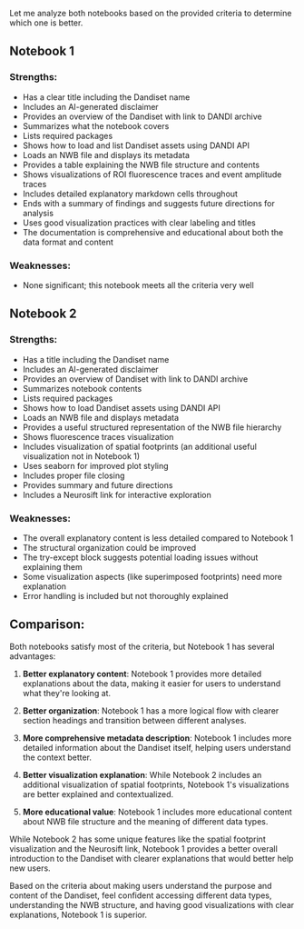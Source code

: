 Let me analyze both notebooks based on the provided criteria to determine which one is better.

## Notebook 1

### Strengths:
- Has a clear title including the Dandiset name
- Includes an AI-generated disclaimer
- Provides an overview of the Dandiset with link to DANDI archive
- Summarizes what the notebook covers
- Lists required packages
- Shows how to load and list Dandiset assets using DANDI API
- Loads an NWB file and displays its metadata
- Provides a table explaining the NWB file structure and contents
- Shows visualizations of ROI fluorescence traces and event amplitude traces
- Includes detailed explanatory markdown cells throughout
- Ends with a summary of findings and suggests future directions for analysis
- Uses good visualization practices with clear labeling and titles
- The documentation is comprehensive and educational about both the data format and content

### Weaknesses:
- None significant; this notebook meets all the criteria very well

## Notebook 2

### Strengths:
- Has a title including the Dandiset name
- Includes an AI-generated disclaimer
- Provides an overview of Dandiset with link to DANDI archive
- Summarizes notebook contents
- Lists required packages
- Shows how to load Dandiset assets using DANDI API
- Loads an NWB file and displays metadata
- Provides a useful structured representation of the NWB file hierarchy
- Shows fluorescence traces visualization
- Includes visualization of spatial footprints (an additional useful visualization not in Notebook 1)
- Uses seaborn for improved plot styling
- Includes proper file closing
- Provides summary and future directions
- Includes a Neurosift link for interactive exploration

### Weaknesses:
- The overall explanatory content is less detailed compared to Notebook 1
- The structural organization could be improved
- The try-except block suggests potential loading issues without explaining them
- Some visualization aspects (like superimposed footprints) need more explanation
- Error handling is included but not thoroughly explained

## Comparison:

Both notebooks satisfy most of the criteria, but Notebook 1 has several advantages:

1. **Better explanatory content**: Notebook 1 provides more detailed explanations about the data, making it easier for users to understand what they're looking at.

2. **Better organization**: Notebook 1 has a more logical flow with clearer section headings and transition between different analyses.

3. **More comprehensive metadata description**: Notebook 1 includes more detailed information about the Dandiset itself, helping users understand the context better.

4. **Better visualization explanation**: While Notebook 2 includes an additional visualization of spatial footprints, Notebook 1's visualizations are better explained and contextualized.

5. **More educational value**: Notebook 1 includes more educational content about NWB file structure and the meaning of different data types.

While Notebook 2 has some unique features like the spatial footprint visualization and the Neurosift link, Notebook 1 provides a better overall introduction to the Dandiset with clearer explanations that would better help new users.

Based on the criteria about making users understand the purpose and content of the Dandiset, feel confident accessing different data types, understanding the NWB structure, and having good visualizations with clear explanations, Notebook 1 is superior.